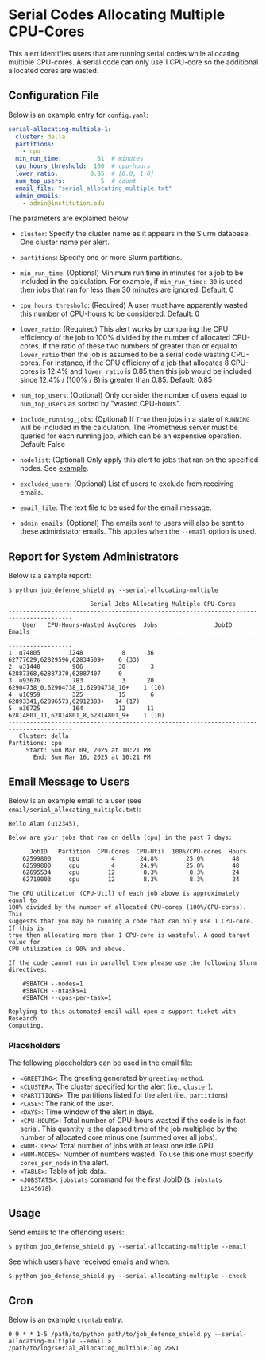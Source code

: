 # Serial Codes Allocating Multiple CPU-Cores

This alert identifies users that are running serial codes while allocating multiple CPU-cores. A serial code can only use 1 CPU-core so the additional allocated cores are wasted.

## Configuration File

Below is an example entry for `config.yaml`:

```yaml
serial-allocating-multiple-1:
  cluster: della
  partitions:
    - cpu
  min_run_time:          61  # minutes
  cpu_hours_threshold:  100  # cpu-hours
  lower_ratio:         0.85  # [0.0, 1.0]
  num_top_users:          5  # count
  email_file: "serial_allocating_multiple.txt"
  admin_emails:
    - admin@institution.edu
```

The parameters are explained below:

- `cluster`: Specify the cluster name as it appears in the Slurm database. One cluster name
per alert.

- `partitions`: Specify one or more Slurm partitions.

- `min_run_time`: (Optional) Minimum run time in minutes for a job to be included in the calculation. For example, if `min_run_time: 30` is used then jobs that ran for less than 30 minutes are ignored. Default: 0

- `cpu_hours_threshold`: (Required) A user must have apparently wasted this number of CPU-hours to be considered. Default: 0

- `lower_ratio`: (Required) This alert works by comparing the CPU efficiency of the job to 100% divided by the number of allocated CPU-cores. If the ratio of these two numbers of greater than or equal to `lower_ratio` then the job is assumed to be a serial code wasting CPU-cores. For instance, if the CPU efficieny of a job that allocates 8 CPU-cores is 12.4% and `lower_ratio` is 0.85 then this job would be included since 12.4% / (100% / 8) is greater than 0.85. Default: 0.85

- `num_top_users`: (Optional) Only consider the number of users equal to `num_top_users` as sorted by "wasted CPU-hours".

- `include_running_jobs`: (Optional) If `True` then jobs in a state of `RUNNING` will be included in the calculation. The Prometheus server must be queried for each running job, which can be an expensive operation. Default: False

- `nodelist`: (Optional) Only apply this alert to jobs that ran on the specified nodes. See [example](../nodelist.md).

- `excluded_users`: (Optional) List of users to exclude from receiving emails.

- `email_file`: The text file to be used for the email message.

- `admin_emails`: (Optional) The emails sent to users will also be sent to these administator emails. This applies
when the `--email` option is used.

## Report for System Administrators

Below is a sample report:

```
$ python job_defense_shield.py --serial-allocating-multiple

                       Serial Jobs Allocating Multiple CPU-Cores                        
----------------------------------------------------------------------------------------
    User   CPU-Hours-Wasted AvgCores  Jobs                JobID                  Emails 
----------------------------------------------------------------------------------------
1  u74805        1248           8      36          62777629,62829596,62834509+    6 (33)
2  u31448         906          30       3          62887368,62887370,62887407     0     
3  u93676         783           3      20   62904738_0,62904738_1,62904738_10+    1 (10)
4  u16959         325          15       6          62893341,62896573,62912383+   14 (17)
5  u36725         164          12      11   62814801_11,62814801_8,62814801_9+    1 (10)
----------------------------------------------------------------------------------------
   Cluster: della
Partitions: cpu
     Start: Sun Mar 09, 2025 at 10:21 PM
       End: Sun Mar 16, 2025 at 10:21 PM
```

## Email Message to Users

Below is an example email to a user (see `email/serial_allocating_multiple.txt`):

```
Hello Alan (u12345),

Below are your jobs that ran on della (cpu) in the past 7 days:

      JobID   Partition  CPU-Cores  CPU-Util  100%/CPU-cores  Hours
    62599800     cpu         4       24.8%        25.0%        48  
    62599800     cpu         4       24.9%        25.0%        48  
    62695534     cpu        12        8.3%         8.3%        24  
    62719003     cpu        12        8.3%         8.3%        24  

The CPU utilization (CPU-Util) of each job above is approximately equal to
100% divided by the number of allocated CPU-cores (100%/CPU-cores). This
suggests that you may be running a code that can only use 1 CPU-core. If this is
true then allocating more than 1 CPU-core is wasteful. A good target value for
CPU utilization is 90% and above.

If the code cannot run in parallel then please use the following Slurm
directives:

    #SBATCH --nodes=1
    #SBATCH --ntasks=1
    #SBATCH --cpus-per-task=1

Replying to this automated email will open a support ticket with Research
Computing.
```

### Placeholders

The following placeholders can be used in the email file:

- `<GREETING>`: The greeting generated by `greeting-method`.
- `<CLUSTER>`: The cluster specified for the alert (i.e., `cluster`).
- `<PARTITIONS>`: The partitions listed for the alert (i.e., `partitions`).
- `<CASE>`: The rank of the user.
- `<DAYS>`: Time window of the alert in days.
- `<CPU-HOURS>`: Total number of CPU-hours wasted if the code is in fact serial. This quantity is the elapsed time of the job multiplied by the number of allocated core minus one (summed over all jobs).
- `<NUM-JOBS>`: Total number of jobs with at least one idle GPU.
- `<NUM-NODES>`: Number of numbers wasted. To use this one must specify `cores_per_node` in the alert.
- `<TABLE>`: Table of job data.
- `<JOBSTATS>`: `jobstats` command for the first JobID (`$ jobstats 12345678`).

## Usage

Send emails to the offending users:

```
$ python job_defense_shield.py --serial-allocating-multiple --email
```

See which users have received emails and when:

```
$ python job_defense_shield.py --serial-allocating-multiple --check
```
  
## Cron

Below is an example `crontab` entry:

```
0 9 * * 1-5 /path/to/python path/to/job_defense_shield.py --serial-allocating-multiple --email > /path/to/log/serial_allocating_multiple.log 2>&1
```
